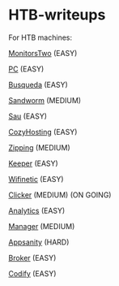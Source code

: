 # HTB-writeups

For HTB machines:

[MonitorsTwo](./MonitorsTwo.md)  (EASY)

[PC](./PC.md)  (EASY)

[Busqueda](./Busqueda.md)  (EASY)

[Sandworm](./sandworm.md)  (MEDIUM)

[Sau](./sau.md)  (EASY)

[CozyHosting](./cozyhosting.md)  (EASY)

[Zipping](./zipping.md)  (MEDIUM)

[Keeper](./keeper/keeper.md)  (EASY)

[Wifinetic](./wifinetic/wifinetic.md) (EASY)

[Clicker](./clicker/clicker.md) (MEDIUM) (ON GOING)

[Analytics](./analytics/analytics.md) (EASY)

[Manager](https://github.com/Disturbante/HTB-Manager-writeup/blob/main/manager/manager.md) (MEDIUM)

[Appsanity](https://github.com/Disturbante/HTB-Appsanity-writeup/blob/main/appsanity.md)  (HARD)

[Broker](./broker/broker.md)  (EASY)

[Codify](https://github.com/Disturbante/HTB-Codify-writeup/blob/main/codify.md)  (EASY)
